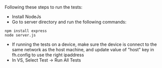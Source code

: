 ﻿Following these steps to run the tests:

* Install NodeJs
* Go to server directory and run the following commands:
```
npm install express
node server.js
```
* If running the tests on a device, make sure the device is connect to the same network as the host machine, and update value of "host" key in fh.config to use the right ipaddress
* In VS, Select Test -> Run All Tests 